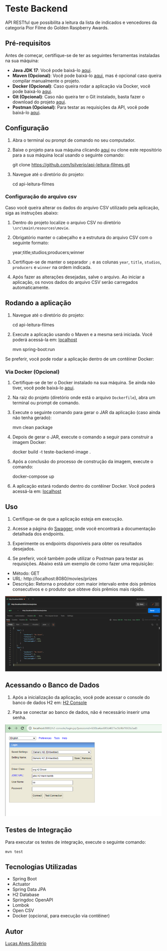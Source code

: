 # Teste Backend

API RESTful que possibilita a leitura da lista de indicados e vencedores
da categoria Pior Filme do Golden Raspberry Awards.

## Pré-requisitos

Antes de começar, certifique-se de ter as seguintes ferramentas instaladas na sua máquina:

- **Java JDK 17**: Você pode baixá-lo [aqui](https://www.oracle.com/br/java/technologies/downloads/#java17).
- **Maven (Opcional)**: Você pode baixá-lo [aqui](https://dlcdn.apache.org/maven/maven-3/3.9.4/binaries/apache-maven-3.9.4-bin.zip), mas é opcional caso queira compilar manualmente o projeto.
- **Docker (Opcional)**: Caso queira rodar a aplicação via Docker, você pode baixá-lo [aqui](https://www.docker.com/get-started).
- **Git (Opcional)**: Caso não queira ter o Git instalado, basta fazer o download do projeto [aqui](https://github.com/lsilverio/api-leitura-filmes/archive/refs/heads/master.zip).
- **Postman (Opcional)**: Para testar as requisições da API, você pode baixá-lo [aqui](https://www.postman.com/downloads/).

## Configuração

1. Abra o terminal ou prompt de comando no seu computador.

2. Baixe o projeto para sua máquina clicando [aqui](https://github.com/lsilverio/api-leitura-filmes/archive/refs/heads/master.zip) ou clone este repositório para a sua máquina local usando o seguinte comando:


    git clone https://github.com/lsilverio/api-leitura-filmes.git

3. Navegue até o diretório do projeto:


    cd api-leitura-filmes

### Configuração do arquivo csv

Caso você queira alterar os dados do arquivo CSV utilizado pela aplicação, siga as instruções abaixo:

1. Dentro do projeto localize o arquivo CSV no diretório `\src\main\resources\movie`.

2. Obrigatório manter o cabeçalho e a estrutura do arquivo CSV com o seguinte formato:


    year;title;studios;producers;winner

3. Certifique-se de manter o separador `;` e as colunas `year`, `title`, `studios`, `producers` e `winner` na ordem indicada.

4. Após fazer as alterações desejadas, salve o arquivo. Ao iniciar a aplicação, os novos dados do arquivo CSV serão carregados automaticamente.


## Rodando a aplicação

1. Navegue até o diretório do projeto:


    cd api-leitura-filmes

2. Execute a aplicação usando o Maven e a mesma será iniciada. Você poderá acessá-la em: [localhost](http://localhost:8080/actuator/health)


    mvn spring-boot:run

Se preferir, você pode rodar a aplicação dentro de um contêiner Docker:

### Via Docker (Opcional)

1. Certifique-se de ter o Docker instalado na sua máquina. Se ainda não tiver, você pode baixá-lo [aqui](https://www.docker.com/get-started).

2. Na raiz do projeto (diretório onde está o arquivo `Dockerfile`), abra um terminal ou prompt de comando.

3. Execute o seguinte comando para gerar o JAR da aplicação (caso ainda não tenha gerado):

    
    mvn clean package

4. Depois de gerar o JAR, execute o comando a seguir para construir a imagem Docker:

    
    docker build -t teste-backend-image .

5. Após a conclusão do processo de construção da imagem, execute o comando:


    docker-compose up

6. A aplicação estará rodando dentro do contêiner Docker. Você poderá acessá-la em: [localhost](http://localhost:8080/actuator/health)

## Uso

1. Certifique-se de que a aplicação esteja em execução.

2. Acesse a página do [Swagger](http://localhost:8080/swagger-ui.html), onde você encontrará a documentação detalhada dos endpoints.

3. Experimente os endpoints disponíveis para obter os resultados desejados.

4. Se preferir, você também pode utilizar o Postman para testar as requisições. Abaixo está um exemplo de como fazer uma requisição:

- Método: GET
- URL: http://localhost:8080/movies/prizes
- Descrição: Retorna o produtor com maior intervalo entre dois prêmios consecutivos e o produtor que obteve dois prêmios mais rápido.

![Exemplo de Requisição no Postman](https://github.com/lsilverio/api-leitura-filmes/blob/master/src/main/resources/static/img/teste_postman.png)

## Acessando o Banco de Dados

1. Após a inicialização da aplicação, você pode acessar o console do banco de dados H2 em: [H2 Console](http://localhost:8080/h2-console)

2. Para se conectar ao banco de dados, não é necessário inserir uma senha.

![Exemplo conexão h2-console](https://github.com/lsilverio/api-leitura-filmes/blob/master/src/main/resources/static/img/connect_h2_console.png)

## Testes de Integração

Para executar os testes de integração, execute o seguinte comando:


    mvn test



## Tecnologias Utilizadas

- Spring Boot
- Actuator
- Spring Data JPA
- H2 Database
- Springdoc OpenAPI
- Lombok
- Open CSV
- Docker (opcional, para execução via contêiner)


## Autor

[Lucas Alves Silvério](https://www.linkedin.com/in/lucas-silverio/)

